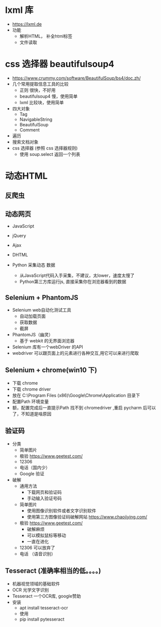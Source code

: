 # lxml  库
 - https://lxml.de
 - 功能
    - 解析HTML， 补全html标签
    - 文件读取


# css 选择器      beautifulsoup4
 - https://www.crummy.com/software/BeautifulSoup/bs4/doc.zh/
 - 几个常用提取信息工具的比较
    - 正则 很快，不好用
    - beautifulsoup4 慢，使用简单
    - lxml 比较块，使用简单
 - 四大对象
    - Tag
    - NavigableString
    - BeautifulSoup
    - Comment
 - 遍历
 - 搜索文档对象
 - css 选择器 (参照 css 选择器规则)
    - 使用 soup.select 返回一个列表 

# 动态HTML 
## 反爬虫   
## 动态网页
 - JavaScript
 - jQuery
 - Ajax      
 - DHTML  

 - Python 采集动态 数据
    - 从JavaScript代码入手采集，不建议，太lower，速度太慢了
    - Python第三方库运行js, 直接采集你在浏览器看到的数据
## Selenium + PhantomJS
 - Selenium  web自动化测试工具
    - 自动加载页面
    - 获取数据
    - 截屏
 - PhantomJS（幽灵）
    - 基于 webkit 的无界面浏览器
 - Selenium 库有一个webDriver 的API
 - webdriver 可以跟页面上的元素进行各种交互,用它可以来进行爬取

## Selenium + chrome(win10 下)
 - 下载 chrome
 - 下载 chrome driver 
 - 放在 C:\Program Files (x86)\Google\Chrome\Application 目录下
 - 配置Path 环境变量
 - 额，配置完成后一直提示Path 找不到 chromedriver ,重启 pycharm 后可以了，不知道是啥原因

## 验证码
 - 分类
    - 简单图片
    - 极验 https://www.geetest.com/
    - 12306
    - 电话（国内少）
    - Google 验证 
 - 破解
    - 通用方法
        - 下载网页和验证码
        - 手动输入验证号码
    - 简单图片
        - 使用图像识别软件或者文字识别软件 
        - 使用第三方图像验证码破解网站      https://www.chaojiying.com/  
    - 极验 https://www.geetest.com/    
        - 破解麻烦
        - 可以模拟鼠标等移动
        - 一直在进化
    - 12306 可以放弃了
    - 电话 （语音识别） 

## Tesseract (准确率相当的低。。。。)
 - 机器视觉领域的基础软件
 - OCR 光学文字识别
 -  Tesseract 一个OCR库, google赞助   
 - 安装 
    - apt install  tesseract-ocr
    - 使用
    - pip install  pytesseract       
 

     